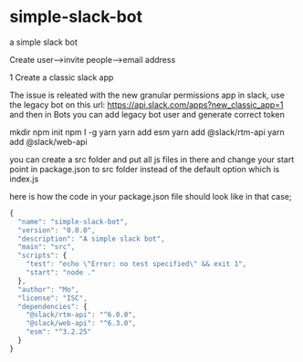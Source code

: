 # simple-slack-bot
a simple slack bot

Create user-->invite people-->email address



1 Create a classic slack app

The issue is releated with the new granular permissions app in slack, use the legacy bot on this url:  https://api.slack.com/apps?new_classic_app=1 and then in Bots you can add legacy bot user and generate correct token





mkdir
npm init
npm I -g yarn
yarn add esm
yarn add @slack/rtm-api
yarn add @slack/web-api

you can create a src folder and put all js files in there and change your start point in package.json to src folder instead of the default option which is index.js

here is how the code in your package.json file should look like in that case;


```javascript
{
  "name": "simple-slack-bot",
  "version": "0.0.0",
  "description": "A simple slack bot",
  "main": "src",
  "scripts": {
    "test": "echo \"Error: no test specified\" && exit 1",
    "start": "node ."
  },
  "author": "Mo",
  "license": "ISC",
  "dependencies": {
    "@slack/rtm-api": "^6.0.0",
    "@slack/web-api": "^6.3.0",
    "esm": "^3.2.25"
  }
}

```
